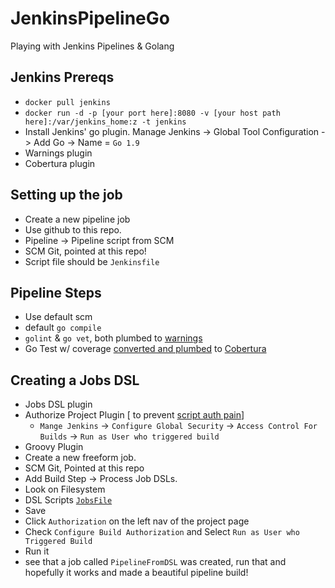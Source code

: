 # JenkinsPipelineGo
Playing with Jenkins Pipelines &amp; Golang

## Jenkins Prereqs
* `docker pull jenkins`
*  `docker run -d -p [your port here]:8080 -v [your host path here]:/var/jenkins_home:z -t jenkins`
* Install Jenkins' go plugin.  Manage Jenkins -> Global Tool Configuration -> Add Go -> Name = `Go 1.9`
* Warnings plugin
* Cobertura plugin

## Setting up the job
* Create a new pipeline job
* Use github to this repo.
* Pipeline -> Pipeline script from SCM
* SCM Git, pointed at this repo!
* Script file should be `Jenkinsfile`


## Pipeline Steps
* Use default scm
* default `go compile`
* `golint` & `go vet`, both plumbed to [warnings](https://wiki.jenkins.io/display/JENKINS/Warnings+Plugin)
* Go Test w/ coverage [converted and plumbed](https://github.com/t-yuki/gocover-cobertura) to [Cobertura](https://wiki.jenkins.io/display/JENKINS/Cobertura+Plugin)


## Creating a Jobs DSL
* Jobs DSL plugin
* Authorize Project Plugin [ to prevent [script auth pain](https://github.com/jenkinsci/job-dsl-plugin/wiki/Script-Security)]
  * `Mange Jenkins` -> `Configure Global Security` -> `Access Control For Builds` -> `Run as User who triggered build`
* Groovy Plugin
* Create a new freeform job.
* SCM Git, Pointed at this repo
* Add Build Step -> Process Job DSLs.
* Look on Filesystem
* DSL Scripts [`JobsFile`](JobsFile)
* Save
* Click `Authorization` on the left nav of the project page
* Check `Configure Build Authorization` and Select `Run as User who Triggered Build`
* Run it
* see that a job called `PipelineFromDSL` was created, run that and hopefully it works and made a beautiful pipeline build!
